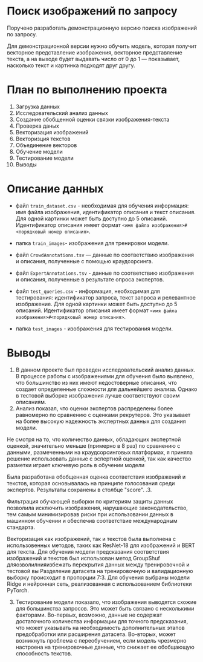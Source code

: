 # Поиск изображений по запросу

Поручено разработать демонстрационную версию поиска изображений по запросу.

Для демонстрационной версии нужно обучить модель, которая получит векторное представление изображения, векторное представление текста, а на выходе будет выдавать число от 0 до 1 — показывает, насколько текст и картинка подходят друг другу.

# План по выполнению проекта
1. Загрузка данных
2. Исследовательский анализ данных
3. Создание обобщенной оценки связки изображения-текста
4. Проверка даных
5. Векторизация изображений
6. Векторизция текстов
7. Объединение векторов
8. Обучение модели
9. Тестирование модели
10. Выводы

# Описание данных

- файл `train_dataset.csv` - необходимая для обучения информация: имя файла изображения, идентификатор описания и текст описания. Для одной картинки может быть доступно до 5 описаний. Идентификатор описания имеет формат `<имя файла изображения>#<порядковый номер описания>`.

- папка `train_images`- изображения для тренировки модели.

- файл `CrowdAnnotations.tsv` — данные по соответствию изображения и описания, полученные с помощью краудсорсинга.

- файл `ExpertAnnotations.tsv` - данные по соответствию изображения и описания, полученные в результате опроса экспертов.

- файл `test_queries.csv` - информация, необходимая для тестирования: идентификатор запроса, текст запроса и релевантное изображение. Для одной картинки может быть доступно до 5 описаний. Идентификатор описания имеет формат `<имя файла изображения>#<порядковый номер описания>`.

- папка `test_images` - изображения для тестирования модели.

# Выводы

1. В данном проекте был проведен исследовательский анализ данных. В процессе работы с изображениями для обучения было выявлено, что большинство из них имеют недостоверные описания, что создает определенные сложности для дальнейшего анализа. Однако в тестовой выборке изображения лучше соответствуют своим описаниям.
2. Анализ показал, что оценки экспертов распределены более равномерно по сравнению с оценками рекрутеров. Это указывает на более высокую надежность экспертных данных для создания модели.

Не смотря на то, что количество данных, обладающих экспертной оценкой, значительно меньше (примерно в 8 раз) по сравнению с данными, размеченными на краудсорсинговых платформах, я приняла решение использовать данные с эспертной оценкой, так как качество разметки играет ключевую роль в обучении модели

Была разработана обобщенная оценка соответствия изображений и текстов, которая основывалась на принципе голосования среди экспертов. Результаты сохранены в столбце "score".
.3.

Фильтрация обучающей выборки по критериям защиты данных позволила исключить изображения, нарушающие законодательство, тем самым минимизировав риски при использовании данных в машинном обучении и обеспечив соответствие международным стандарта.

Векторизация как изображений, так и текстов была выполнена с использовенных методов, таких как ResNet-18 для изображений и BERT для текста. Для обучения модели предсказания соответствия изображений и текстов был использован метод GroupShuf дляозволилнияизбежать перекрытия данных между тренировочной и тестовой вы Разделение датасета на тренировочную и валидационную выборку происходит в пропорции 7:3.
Для обучения выбраны модели Ridge и нейронная сеть, реализованная с использованием библиотеки PyTorch.

3. Тестирование модели показало, что изображения выводятся схожие для большинства запросов. Это может быть связано с несколькими факторами. Во-первых, возможно, данные не содержат достаточного количества информации для точного предсказания, что может указывать на необходимость дополнительных этапов предобработки или расширения датасета. Во-вторых, может возникнуть проблема с переобучением, если модель чрезмерно настроена на тренировочные данные, что снижает ее обобщающую способность текстов.
